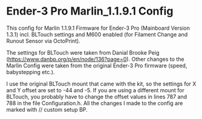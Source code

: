 # Ender-3 Pro Marlin_1.1.9.1 Config
This config for Marlin 1.1.9.1 Firmware for Ender-3 Pro (Mainboard Version 1.3.1) incl. BLTouch settings and M600 enabled (for Filament Change and Runout Sensor via OctoPrint).

The settings for BLTouch were taken from Danial Brooke Peig (https://www.danbp.org/p/en/node/136?page=0). Other changes to the Marlin Config were taken from the original Ender-3 Pro firmware (speed, babystepping etc.). 

I use the original BLTouch mount that came with the kit, so the settings for X and Y offset are set to -44 and -5. If you are using a different mount for BLTouch, you probably have to change the offset values in lines 787 and 788 in the file Configuration.h. All the changes I made to the config are marked with // custom setup BP.


